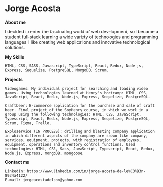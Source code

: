 # **Jorge Acosta**

**About me**

I decided to enter the fascinating world of web development, so I became a student
full-stack learning a wide variety of technologies and programming languages.
I like creating web applications and innovative technological solutions.


**My Skills**

    HTML, CSS, SASS, Javascript, TypeScript, React, Redux, Node.js, Express, Sequelize, PostgreSQL, MongoDB, Scrum.


**Projects**

    Videogames: My individual project for searching and loading video games. Using technologies learned at Henry's bootcamp: HTML, CSS, JavaScript, React, Redux, Node.js, Express, Sequelize, PostgreSQL.

    Craftbeer: E-commerce application for the purchase and sale of craft beer. Final project of the SoyHenry course, in which we work in a group using the following technologies: HTML, CSS, JavaScript, Typescript, React, Redux, Node.js, Express, Sequelize, PostgreSQL, Scrum, Figma, Trello.

    Exploservice (IN PROCESS): drilling and blasting company application in which different aspects of the company are shown like company, services, equipment, projects, with registration of employees, equipment, operations and inventory control functions. Used technologies: HTML, CSS, Sass, JavaScript, Typescript, React, Redux, Node.js, Express, mongoDB, mongoose.


**Contact me**

    LinkedIn: https://www.linkedin.com/in/jorge-acosta-de-le%C3%B3n-8934a4122/
    E-mail: jorgeacostadeleon@yahoo.com
